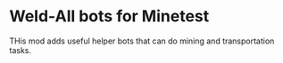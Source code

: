 # Weld-All bots for Minetest
THis mod adds useful helper bots that can do mining and transportation tasks.
